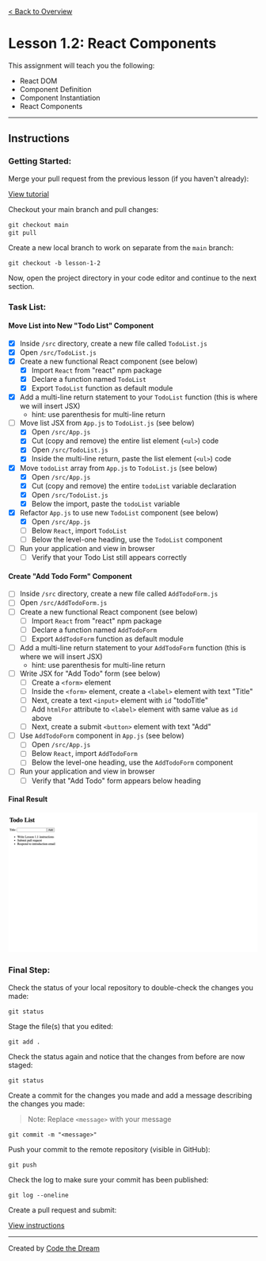 [< Back to Overview](../../README.md)

# Lesson 1.2: React Components

This assignment will teach you the following:

- React DOM
- Component Definition
- Component Instantiation
- React Components

---

## Instructions

### Getting Started:

Merge your pull request from the previous lesson (if you haven't already):

[View tutorial](https://github.com/Code-the-Dream-School/common-instructions/blob/main/common/how-to-merge.md)

Checkout your main branch and pull changes:

    git checkout main
    git pull

Create a new local branch to work on separate from the `main` branch:

    git checkout -b lesson-1-2

Now, open the project directory in your code editor and continue to the next section.

### Task List:

#### Move List into New "Todo List" Component

- [x] Inside `/src` directory, create a new file called `TodoList.js`
- [x] Open `/src/TodoList.js`
- [x] Create a new functional React component (see below)
  - [x] Import `React` from "react" npm package
  - [x] Declare a function named `TodoList`
  - [x] Export `TodoList` function as default module
- [x] Add a multi-line return statement to your `TodoList` function (this is where we will insert JSX)
  - hint: use parenthesis for multi-line return
- [ ] Move list JSX from `App.js` to `TodoList.js` (see below)
  - [x] Open `/src/App.js`
  - [x] Cut (copy and remove) the entire list element (`<ul>`) code
  - [x] Open `/src/TodoList.js`
  - [x] Inside the multi-line return, paste the list element (`<ul>`) code
- [x] Move `todoList` array from `App.js` to `TodoList.js` (see below)
  - [x] Open `/src/App.js`
  - [x] Cut (copy and remove) the entire `todoList` variable declaration
  - [x] Open `/src/TodoList.js`
  - [x] Below the import, paste the `todoList` variable
- [x] Refactor `App.js` to use new `TodoList` component (see below)
  - [x] Open `/src/App.js`
  - [ ] Below `React`, import `TodoList`
  - [ ] Below the level-one heading, use the `TodoList` component
- [ ] Run your application and view in browser
  - [ ] Verify that your Todo List still appears correctly

#### Create "Add Todo Form" Component

- [ ] Inside `/src` directory, create a new file called `AddTodoForm.js`
- [ ] Open `/src/AddTodoForm.js`
- [ ] Create a new functional React component (see below)
  - [ ] Import `React` from "react" npm package
  - [ ] Declare a function named `AddTodoForm`
  - [ ] Export `AddTodoForm` function as default module
- [ ] Add a multi-line return statement to your `AddTodoForm` function (this is where we will insert JSX)
  - hint: use parenthesis for multi-line return
- [ ] Write JSX for "Add Todo" form (see below)
  - [ ] Create a `<form>` element
  - [ ] Inside the `<form>` element, create a `<label>` element with text "Title"
  - [ ] Next, create a text `<input>` element with `id` "todoTitle"
  - [ ] Add `htmlFor` attribute to `<label>` element with same value as `id` above
  - [ ] Next, create a submit `<button>` element with text "Add"
- [ ] Use `AddTodoForm` component in `App.js` (see below)
  - [ ] Open `/src/App.js`
  - [ ] Below `React`, import `AddTodoForm`
  - [ ] Below the level-one heading, use the `AddTodoForm` component
- [ ] Run your application and view in browser
  - [ ] Verify that "Add Todo" form appears below heading

#### Final Result

![Example Todo Application](../assets/section-1/lesson-1-2-result.png)

### Final Step:

Check the status of your local repository to double-check the changes you made:

    git status

Stage the file(s) that you edited:

    git add .

Check the status again and notice that the changes from before are now staged:

    git status

Create a commit for the changes you made and add a message describing the changes you made:

> Note: Replace `<message>` with your message

    git commit -m "<message>"

Push your commit to the remote repository (visible in GitHub):

    git push

Check the log to make sure your commit has been published:

    git log --oneline

Create a pull request and submit:

[View instructions](https://github.com/Code-the-Dream-School/common-instructions/blob/main/common/how-to-pull-request.md)

---

Created by [Code the Dream](https://www.codethedream.org)
